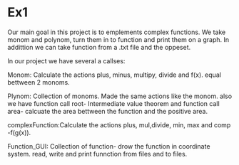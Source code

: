 # Ex1
Our main goal in this project is to emplements complex functions. 
We take monom and polynom, turn them in to function and print them on a graph. In addittion we can take function from a .txt
file and the oppeset.

In our project we have several a callses:

Monom: Calculate the actions plus, minus, multipy, divide and f(x). equal bettween 2 monoms.

Plynom: Collection of monoms. Made the same actions like the monom. also we have function call root- Intermediate value theorem 
and function call area- calcuate the area bettween the function and the positive area.

complexFunction:Calculate the actions plus, mul,divide, min, max and comp -f(g(x)).

Function_GUI: Collection of function- drow the function in coordinate system. read, write and print funnction from files and to files. 
